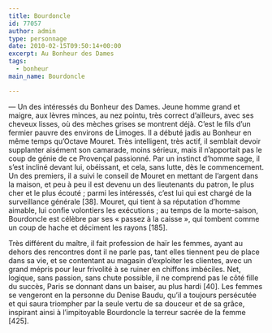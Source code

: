 ```yaml
---
title: Bourdoncle
id: 77057
author: admin
type: personnage
date: 2010-02-15T09:50:14+00:00
excerpt: Au Bonheur des Dames
tags:
  - bonheur
main_name: Bourdoncle

---
```

— Un des intéressés du Bonheur des Dames. Jeune homme grand et maigre, aux lèvres minces, au nez pointu, très correct d&rsquo;ailleurs, avec ses cheveux lisses, où des mèches grises se montrent déjà. C&rsquo;est le fils d&rsquo;un fermier pauvre des environs de Limoges. Il a débuté jadis au Bonheur en même temps qu&rsquo;Octave Mouret. Très intelligent, très actif, il semblait devoir supplanter aisément son camarade, moins sérieux, mais il n&rsquo;apportait pas le coup de génie de ce Provençal passionné. Par un instinct d&rsquo;homme sage, il s&rsquo;est incliné devant lui, obéissant, et cela, sans lutte, dès le commencement. Un des premiers, il a suivi le conseil de Mouret en mettant de l&rsquo;argent dans la maison, et peu à peu il est devenu un des lieutenants du patron, le plus cher et le plus écouté ; parmi les intéressés, c&rsquo;est lui qui est chargé de la surveillance générale [38]. Mouret, qui tient à sa réputation d&rsquo;homme aimable, lui confie volontiers les exécutions ; au temps de la morte-saison, Bourdoncle est célèbre par ses « passez à la caisse », qui tombent comme un coup de hache et déciment les rayons [185].

Très différent du maître, il fait profession de haïr les femmes, ayant au dehors des rencontres dont il ne parle pas, tant elles tiennent peu de place dans sa vie, et se contentant au magasin d&rsquo;exploiter les clientes, avec un grand mépris pour leur frivolité à se ruiner en chiffons imbéciles. Net, logique, sans passion, sans chute possible, il ne comprend pas le côté fille du succès, Paris se donnant dans un baiser, au plus hardi [40]. Les femmes se vengeront en la personne du Denise Baudu, qu&rsquo;il a toujours persécutée et qui saura triompher par la seule vertu de sa douceur et de sa grâce, inspirant ainsi à l&rsquo;impitoyable Bourdoncle la terreur sacrée de la femme [425]. 